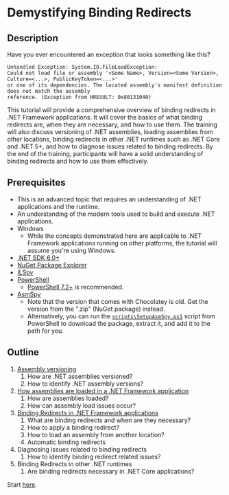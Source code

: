 # Demystifying Binding Redirects

## Description

Have you ever encountered an exception that looks something like this?

```text
Unhandled Exception: System.IO.FileLoadException:
Could not load file or assembly '<Some Name>, Version=<Some Version>, Culture=<...>, PublicKeyToken=<...>'
or one of its dependencies. The located assembly's manifest definition does not match the assembly
reference. (Exception from HRESULT: 0x80131040)
```

This tutorial will provide a comprehensive overview of binding redirects in .NET Framework applications. It will cover
the basics of what binding redirects are, when they are necessary, and how to use them. The training will also discuss
versioning of .NET assemblies, loading assemblies from other locations, binding redirects in other .NET runtimes such
as .NET Core and .NET 5+, and how to diagnose issues related to binding redirects. By the end of the training,
participants will have a solid understanding of binding redirects and how to use them effectively.

## Prerequisites

* This is an advanced topic that requires an understanding of .NET applications and the runtime.
* An understanding of the modern tools used to build and execute .NET applications.
* Windows
  * While the concepts demonstrated here are applicable to .NET Framework applications running on other platforms,
    the tutorial will assume you're using Windows.
* [.NET SDK 6.0+](https://dotnet.microsoft.com/download/dotnet/6.0)
* [NuGet Package Explorer](https://github.com/NuGetPackageExplorer/NuGetPackageExplorer)
* [ILSpy](https://github.com/icsharpcode/ILSpy)
* [PowerShell](https://learn.microsoft.com/powershell/scripting/install/installing-powershell)
  * [PowerShell 7.2+](https://github.com/PowerShell/PowerShell) is recommended.
* [AsmSpy](https://github.com/mikehadlow/AsmSpy)
  * Note that the version that comes with Chocolatey is old. Get the version from the ".zip" (NuGet package) instead.
  * Alternatively, you can run the [`scripts\SetupAsmSpy.ps1`](./scripts/SetupAsmSpy.ps1) script from PowerShell to
    download the package, extract it, and add it to the path for you.

## Outline

1. [Assembly versioning](./section1/README.md)
   1. How are .NET assemblies versioned?
   2. How to identify .NET assembly versions?
2. [How assemblies are loaded in a .NET Framework application](./section2/README.md)
   1. How are assemblies loaded?
   2. How can assembly load issues occur?
3. [Binding Redirects in .NET Framework applications](./section3/README.md)
   1. What are binding redirects and when are they necessary?
   2. How to apply a binding redirect?
   3. How to load an assembly from another location?
   4. Automatic binding redirects
4. Diagnosing issues related to binding redirects
   1. How to identify binding redirect related issues?
5. Binding Redirects in other .NET runtimes
   1. Are binding redirects necessary in .NET Core applications?

Start [here](./section1/README.md).
